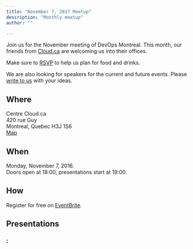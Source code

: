```yaml
---
title: "November 7, 2017 Meetup"
description: "Monthly meetup"
author: ""

---
```



Join us for the November meeting of DevOps Montreal. This month, our friends
from [Cloud.ca](https://cloud.ca/) are welcoming us into their offices.

Make sure to [RSVP](https://devopsmtl.eventbrite.ca) to help us plan for food
and drinks.

We are also looking for speakers for the current and future events. Please
[write to us](mailto:devops-montreal-admin@googlegroups.com) with your ideas.

## Where
Centre Cloud.ca  
420 rue Guy  
Montreal, Quebec H3J 1S6  
[Map](https://www.google.ca/maps/dir/''/centre+cloud.ca/@45.4897593,-73.5713236,15.87z/data=!4m8!4m7!1m0!1m5!1m1!1s0x4cc91a638a6b442b:0xe315ad11de05f102!2m2!1d-73.5665928!2d45.4896113)

## When
Monday, November 7, 2016.  
Doors open at 18:00, presentations start at 19:00.

## How
Register for free on [EventBrite](https://devopsmtl.eventbrite.ca).

## Presentations

### <WHO>: <TITLE>

<DESCRIPTION..>


## Sponsors
We'd like to thank [Cloud.ca](https://cloud.ca/) for making this meeting possible.

[![sponsor logo](https://pbs.twimg.com/profile_images/571385254829510656/26ZG_Xi0_200x200.jpeg)](https://cloud.ca/)


## Questions?
[Ask the whole gang](https://groups.google.com/forum/#!forum/devops-montreal) or
[ask the organizers](mailto:devops-montreal-admin@googlegroups.com).
